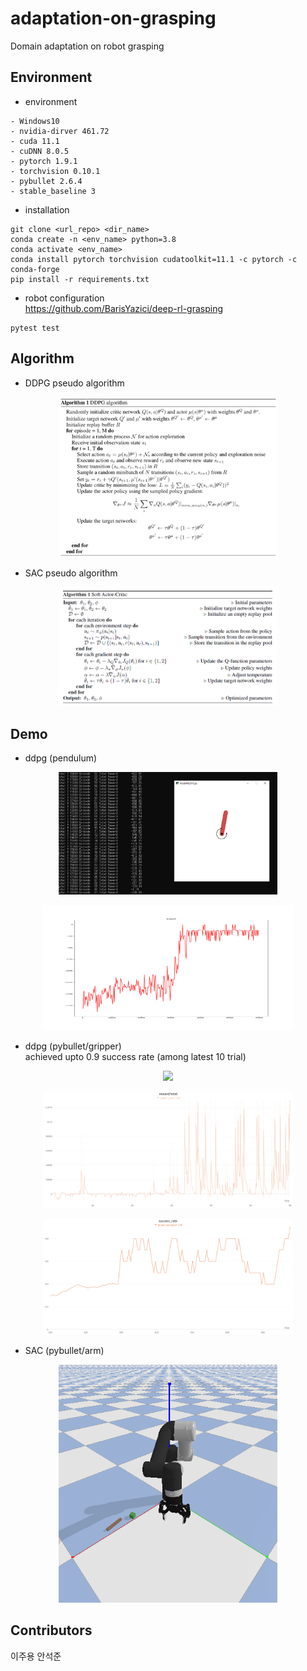 # adaptation-on-grasping
Domain adaptation on robot grasping 


## Environment
- environment
```
- Windows10
- nvidia-dirver 461.72
- cuda 11.1
- cuDNN 8.0.5
- pytorch 1.9.1
- torchvision 0.10.1
- pybullet 2.6.4
- stable_baseline 3
```
- installation 
```
git clone <url_repo> <dir_name>
conda create -n <env_name> python=3.8
conda activate <env_name> 
conda install pytorch torchvision cudatoolkit=11.1 -c pytorch -c conda-forge
pip install -r requirements.txt
```

- robot configuration       
https://github.com/BarisYazici/deep-rl-grasping     
```
pytest test
```

## Algorithm
- DDPG pseudo algorithm
<p align="center">
<img src="demo/ddpg_pseudo.png" width="350px">
</p>

- SAC pseudo algorithm
<p align="center">
<img src="demo/sac_pseudo.png" width="350px">
</p>

## Demo 
- ddpg (pendulum)
<p align="center">
<img src="demo/pendulum.png" width="350px">
</p>
<p align="center">
<img src="demo/ddpg_pendulum.png" width="400px" height="200px">
</p>

- ddpg (pybullet/gripper)    
  achieved upto 0.9 success rate (among latest 10 trial)
<p align="center">
<img src="demo/ddpg_grasping.gif" width="350px">
</p>  
<p align="center">
<img src="demo/ddpg_grasping_reward.png" width="400px">
</p>
<p align="center">
<img src="demo/ddpg_grasping_success.png" width="400px">
</p>

- SAC (pybullet/arm)    
<p align="center">
<img src="demo/pybullet_arm.PNG" width="350px">
</p>  

## Contributors
이주용 안석준